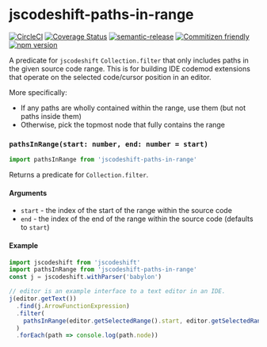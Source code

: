# jscodeshift-paths-in-range

[![CircleCI](https://circleci.com/gh/codemodsquad/jscodeshift-paths-in-range.svg?style=svg)](https://circleci.com/gh/codemodsquad/jscodeshift-paths-in-range)
[![Coverage Status](https://codecov.io/gh/codemodsquad/jscodeshift-paths-in-range/branch/master/graph/badge.svg)](https://codecov.io/gh/codemodsquad/jscodeshift-paths-in-range)
[![semantic-release](https://img.shields.io/badge/%20%20%F0%9F%93%A6%F0%9F%9A%80-semantic--release-e10079.svg)](https://github.com/semantic-release/semantic-release)
[![Commitizen friendly](https://img.shields.io/badge/commitizen-friendly-brightgreen.svg)](http://commitizen.github.io/cz-cli/)
[![npm version](https://badge.fury.io/js/jscodeshift-paths-in-range.svg)](https://badge.fury.io/js/jscodeshift-paths-in-range)

A predicate for `jscodeshift` `Collection.filter` that only includes paths in the given source code range.
This is for building IDE codemod extensions that operate on the selected code/cursor position in an editor.

More specifically:

- If any paths are wholly contained within the range, use them (but not paths inside them)
- Otherwise, pick the topmost node that fully contains the range

### `pathsInRange(start: number, end: number = start)`

```js
import pathsInRange from 'jscodeshift-paths-in-range'
```

Returns a predicate for `Collection.filter`.

#### Arguments

- `start` - the index of the start of the range within the source code
- `end` - the index of the end of the range within the source code (defaults to `start`)

#### Example

```js
import jscodeshift from 'jscodeshift'
import pathsInRange from 'jscodeshift-paths-in-range'
const j = jscodeshift.withParser('babylon')

// editor is an example interface to a text editor in an IDE.
j(editor.getText())
  .find(j.ArrowFunctionExpression)
  .filter(
    pathsInRange(editor.getSelectedRange().start, editor.getSelectedRange().end)
  )
  .forEach(path => console.log(path.node))
```
